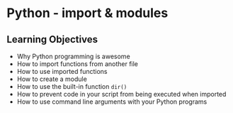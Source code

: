 # Python - import & modules

## Learning Objectives
*   Why Python programming is awesome
*   How to import functions from another file
*   How to use imported functions
*   How to create a module
*   How to use the built-in function `dir()`
*   How to prevent code in your script from being executed when imported
*   How to use command line arguments with your Python programs
